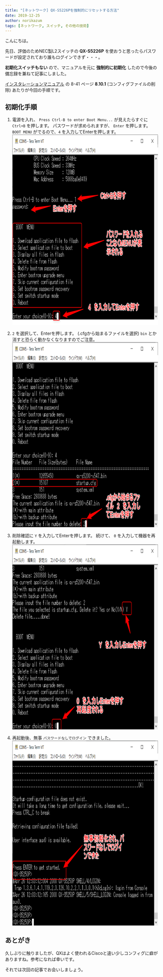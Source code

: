 ```yaml
---
title: "[ネットワーク] QX-S5226Pを強制的にリセットする方法"
date: 2019-12-25
author: norikazum
tags: [ネットワーク, スイッチ, その他の技術]
---
```


こんにちは。

先日、評価のためNEC製L2スイッチの **QX-S5226P** を使おうと思ったらパスワードが設定されており誰もログインできず・・・。

**初期化スイッチもない** ので、マニュアルを元に **強制的に初期化** したので今後の備忘録を兼ねて記事にしました。


[インスタレーションマニュアル](https://www.manuals.nec.co.jp/contents/system/files/2019-07/qx-s5200g_ins_2_4_ns.pdf) の 8-41 ページ **8.10.1** (コンフィグファイルの削除) あたりが今回の手順です。

## 初期化手順
1. 電源を入れ、 `Press Ctrl-B to enter Boot Menu...` が見えたらすぐに `Ctrl+B` を押します。
パスワードが求められますが、 `Enter` を押します。
`BOOT MENU` がでるので、`4` を入力してEnterを押します。
<a href="images/how-to-forcibly-reset-qx-s5226p-1.png"><img src="images/how-to-forcibly-reset-qx-s5226p-1.png" alt="" width="822" height="625" class="alignnone size-full wp-image-11755" /></a>

1. `2` を選択して、Enterを押します。 (.cfgから始まるファイルを選択) `bin` とか消すと恐らく動かなくなりますのでご注意。
<a href="images/how-to-forcibly-reset-qx-s5226p-2.png"><img src="images/how-to-forcibly-reset-qx-s5226p-2.png" alt="" width="822" height="607" class="alignnone size-full wp-image-11756" /></a>

1. 削除確認に `Y` を入力してEnterを押します。
続けて、 `0` を入力して機器を再起動します。
<a href="images/how-to-forcibly-reset-qx-s5226p-3.png"><img src="images/how-to-forcibly-reset-qx-s5226p-3.png" alt="" width="822" height="607" class="alignnone size-full wp-image-11757" /></a>

1. 再起動後、無事 `パスワードなしでログイン` できました。
<a href="images/how-to-forcibly-reset-qx-s5226p-4.png"><img src="images/how-to-forcibly-reset-qx-s5226p-4.png" alt="" width="822" height="607" class="alignnone size-full wp-image-11758" /></a>

## あとがき
久しぶりに触りましたが、QXはよく使われるCiscoと違い少しコンフィグに癖がありますね。参考になれば幸いです。

それでは次回の記事でお会いしましょう。